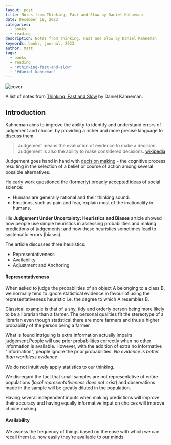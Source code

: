 ```yaml
---
layout: post
title: Notes from Thinking, Fast and Slow by Daniel Kahneman
date: December 19, 2023
categories:
  - books
  - reading
description: Notes from Thinking, Fast and Slow by Daniel Kahneman
keywords: books, journal, 2023
author: Matt
tags:
  - books
  - reading
  - "#thinking-fast-and-slow"
  - "#daniel-kahneman"
---
```


![cover](/images/thinking-fast-slow-cover.jpg)


A list of notes from [Thinking, Fast and Slow](https://en.wikipedia.org/wiki/Thinking%2C_Fast_and_Slow) by Daniel Kahneman.

## Introduction

Kahneman aims to improve the ability to identify and understand errors of judgement and choice, by providing a richer and more precise language to discuss them.

> Judgement means the evaluation of evidence to make a decision. Judgement is also the ability to make considered decisions. [wikipedia](https://en.wikipedia.org/wiki/Judgement)

Judgement goes hand in hand with [decision making](https://en.wikipedia.org/wiki/Decision-making) -  the cognitive process resulting in the selection of a belief or course of action among several possible alternatives.


He  early work questioned the (formerly) broadly accepted ideas of social science:
- Humans are generally rational and their thinking sound.
- Emotions, such as pain and fear, explain most of the irrationality in humans.

His **Judgement Under Uncertainty: Heuristics and Biases** article showed how people use simple heuristics in assessing probabilities and making predictions of judgements; and how these heuristics sometimes lead to systematic errors (biases).

The article discusses three heuristics:
- Representativeness
- Availability
- Adjustment and Anchoring

#### Representativeness

When asked to judge the probabilities of an object A belonging to a class B, we normally tend to ignore statistical evidence in favour of using the representativeness heuristic i.e. the degree to which A resembles B.

Classical example is that of a shy, tidy and orderly person being more likely to be a librarian than a farmer. The personal qualities fit the stereotype of a librarian even though statistical there are more farmers and thus a higher probability of the person being a farmer.

What is found intriguing is extra information actually impairs judgement.People will use prior probabilities correctly when no other information is available. However, with the addition of extra no informative "information", people ignore the prior probabilities. _No evidence is better than worthless evidence_

We do not intuitively apply statistics to our thinking.

We disregard the fact that  small samples are not representative of  entire populations (_local representativeness does not exist_) and observations made in the sample will be greatly diluted in the population.

Having several independent inputs when making predictions will improve their accuracy and having equally informative input on choices will improve choice making.

#### Availability

We assess the frequency of things based on the ease with which we can recall them i.e. how easily they're available to our minds.


